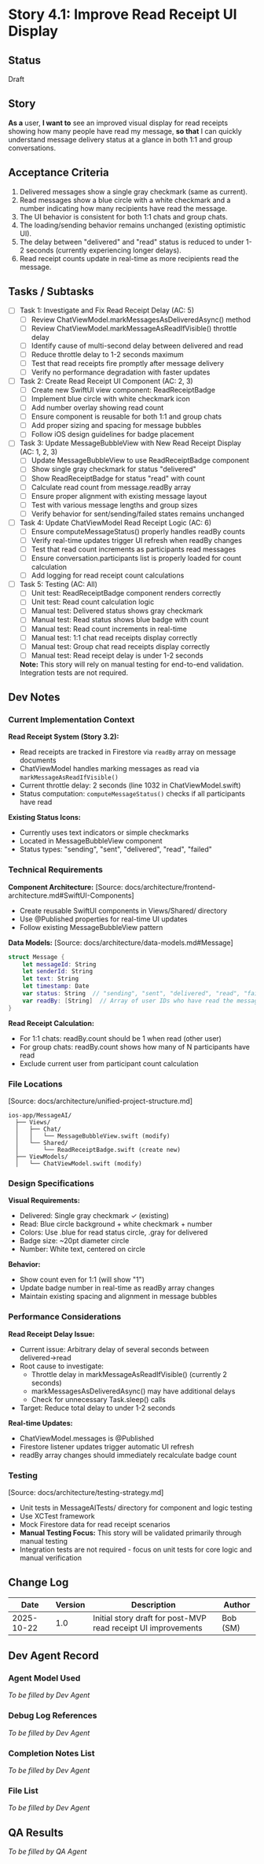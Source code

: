 # Story 4.1: Improve Read Receipt UI Display

## Status

Draft

## Story

**As a** user,
**I want to** see an improved visual display for read receipts showing how many people have read my message,
**so that** I can quickly understand message delivery status at a glance in both 1:1 and group conversations.

## Acceptance Criteria

1. Delivered messages show a single gray checkmark (same as current).
2. Read messages show a blue circle with a white checkmark and a number indicating how many recipients have read the message.
3. The UI behavior is consistent for both 1:1 chats and group chats.
4. The loading/sending behavior remains unchanged (existing optimistic UI).
5. The delay between "delivered" and "read" status is reduced to under 1-2 seconds (currently experiencing longer delays).
6. Read receipt counts update in real-time as more recipients read the message.

## Tasks / Subtasks

- [ ] Task 1: Investigate and Fix Read Receipt Delay (AC: 5)
  - [ ] Review ChatViewModel.markMessagesAsDeliveredAsync() method
  - [ ] Review ChatViewModel.markMessageAsReadIfVisible() throttle delay
  - [ ] Identify cause of multi-second delay between delivered and read
  - [ ] Reduce throttle delay to 1-2 seconds maximum
  - [ ] Test that read receipts fire promptly after message delivery
  - [ ] Verify no performance degradation with faster updates

- [ ] Task 2: Create Read Receipt UI Component (AC: 2, 3)
  - [ ] Create new SwiftUI view component: ReadReceiptBadge
  - [ ] Implement blue circle with white checkmark icon
  - [ ] Add number overlay showing read count
  - [ ] Ensure component is reusable for both 1:1 and group chats
  - [ ] Add proper sizing and spacing for message bubbles
  - [ ] Follow iOS design guidelines for badge placement

- [ ] Task 3: Update MessageBubbleView with New Read Receipt Display (AC: 1, 2, 3)
  - [ ] Update MessageBubbleView to use ReadReceiptBadge component
  - [ ] Show single gray checkmark for status "delivered"
  - [ ] Show ReadReceiptBadge for status "read" with count
  - [ ] Calculate read count from message.readBy array
  - [ ] Ensure proper alignment with existing message layout
  - [ ] Test with various message lengths and group sizes
  - [ ] Verify behavior for sent/sending/failed states remains unchanged

- [ ] Task 4: Update ChatViewModel Read Receipt Logic (AC: 6)
  - [ ] Ensure computeMessageStatus() properly handles readBy counts
  - [ ] Verify real-time updates trigger UI refresh when readBy changes
  - [ ] Test that read count increments as participants read messages
  - [ ] Ensure conversation.participants list is properly loaded for count calculation
  - [ ] Add logging for read receipt count calculations

- [ ] Task 5: Testing (AC: All)
  - [ ] Unit test: ReadReceiptBadge component renders correctly
  - [ ] Unit test: Read count calculation logic
  - [ ] Manual test: Delivered status shows gray checkmark
  - [ ] Manual test: Read status shows blue badge with count
  - [ ] Manual test: Read count increments in real-time
  - [ ] Manual test: 1:1 chat read receipts display correctly
  - [ ] Manual test: Group chat read receipts display correctly
  - [ ] Manual test: Read receipt delay is under 1-2 seconds
  
  **Note:** This story will rely on manual testing for end-to-end validation. Integration tests are not required.

## Dev Notes

### Current Implementation Context

**Read Receipt System (Story 3.2):**
- Read receipts are tracked in Firestore via `readBy` array on message documents
- ChatViewModel handles marking messages as read via `markMessageAsReadIfVisible()`
- Current throttle delay: 2 seconds (line 1032 in ChatViewModel.swift)
- Status computation: `computeMessageStatus()` checks if all participants have read

**Existing Status Icons:**
- Currently uses text indicators or simple checkmarks
- Located in MessageBubbleView component
- Status types: "sending", "sent", "delivered", "read", "failed"

### Technical Requirements

**Component Architecture:**
[Source: docs/architecture/frontend-architecture.md#SwiftUI-Components]
- Create reusable SwiftUI components in Views/Shared/ directory
- Use @Published properties for real-time UI updates
- Follow existing MessageBubbleView pattern

**Data Models:**
[Source: docs/architecture/data-models.md#Message]
```swift
struct Message {
    let messageId: String
    let senderId: String
    let text: String
    let timestamp: Date
    var status: String  // "sending", "sent", "delivered", "read", "failed"
    var readBy: [String]  // Array of user IDs who have read the message
}
```

**Read Receipt Calculation:**
- For 1:1 chats: readBy.count should be 1 when read (other user)
- For group chats: readBy.count shows how many of N participants have read
- Exclude current user from participant count calculation

### File Locations

[Source: docs/architecture/unified-project-structure.md]
```
ios-app/MessageAI/
  ├── Views/
  │   ├── Chat/
  │   │   └── MessageBubbleView.swift (modify)
  │   └── Shared/
  │       └── ReadReceiptBadge.swift (create new)
  ├── ViewModels/
  │   └── ChatViewModel.swift (modify)
```

### Design Specifications

**Visual Requirements:**
- Delivered: Single gray checkmark ✓ (existing)
- Read: Blue circle background + white checkmark + number
- Colors: Use .blue for read status circle, .gray for delivered
- Badge size: ~20pt diameter circle
- Number: White text, centered on circle

**Behavior:**
- Show count even for 1:1 (will show "1")
- Update badge number in real-time as readBy array changes
- Maintain existing spacing and alignment in message bubbles

### Performance Considerations

**Read Receipt Delay Issue:**
- Current issue: Arbitrary delay of several seconds between delivered→read
- Root cause to investigate:
  - Throttle delay in markMessageAsReadIfVisible() (currently 2 seconds)
  - markMessagesAsDeliveredAsync() may have additional delays
  - Check for unnecessary Task.sleep() calls
- Target: Reduce total delay to under 1-2 seconds

**Real-time Updates:**
- ChatViewModel.messages is @Published
- Firestore listener updates trigger automatic UI refresh
- readBy array changes should immediately recalculate badge count

### Testing

[Source: docs/architecture/testing-strategy.md]
- Unit tests in MessageAITests/ directory for component and logic testing
- Use XCTest framework
- Mock Firestore data for read receipt scenarios
- **Manual Testing Focus:** This story will be validated primarily through manual testing
- Integration tests are not required - focus on unit tests for core logic and manual verification

## Change Log

| Date | Version | Description | Author |
|------|---------|-------------|--------|
| 2025-10-22 | 1.0 | Initial story draft for post-MVP read receipt UI improvements | Bob (SM) |

## Dev Agent Record

### Agent Model Used

*To be filled by Dev Agent*

### Debug Log References

*To be filled by Dev Agent*

### Completion Notes List

*To be filled by Dev Agent*

### File List

*To be filled by Dev Agent*

## QA Results

*To be filled by QA Agent*


